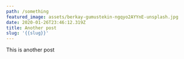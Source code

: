 ```yaml
---
path: /something
featured_image: assets/berkay-gumustekin-ngqyo2AYYnE-unsplash.jpg
date: 2020-01-26T23:46:12.319Z
title: Another post
slug: '{{slug}}'
---
```

This is another post

